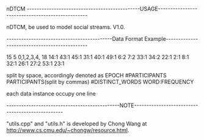 nDTCM
----------------------------------------------USAGE-------------------------------------------------

nDTCM, be used to model social streams. V1.0.

-------------------------------------------Data Format Example----------------------------------------------

15 5 0,1,2,3,4, 18 14:1 43:1 45:1 31:1 40:1 49:1 6:2 7:2 33:1 34:2 22:1 2:1 8:1 32:1 26:1 27:2 53:1 23:1

split by space, accordingly denoted as EPOCH #PARTICIPANTS PARTICIPANTS(split by commas) #DISTINCT_WORDS WORD:FREQUENCY

each data instance occupy one line

----------------------------------------------NOTE-------------------------------------------------

"utils.cpp" and "utils.h" is developed by Chong Wang at http://www.cs.cmu.edu/~chongw/resource.html.
